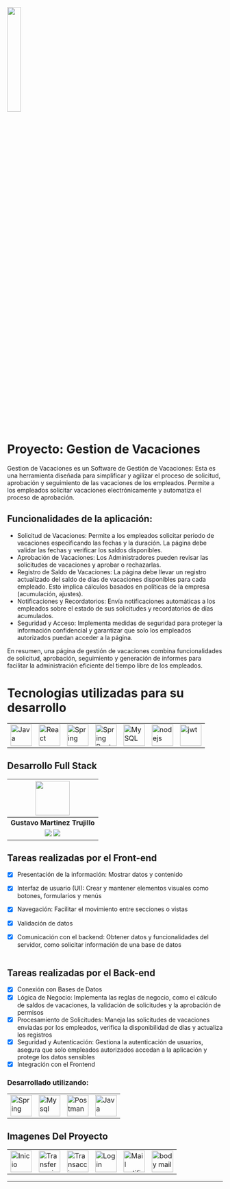 <div align="left">
    <img width="25%" src="https://www.bizneo.com/blog/wp-content/uploads/2020/05/control-de-vacaciones.jpg">
</div>

# Proyecto: Gestion de Vacaciones 

Gestion de Vacaciones es un Software de Gestión de Vacaciones: Esta es una herramienta diseñada para simplificar y agilizar el proceso de solicitud, aprobación y seguimiento de las vacaciones de los empleados. Permite a los empleados solicitar vacaciones electrónicamente y automatiza el proceso de aprobación.

## Funcionalidades de la aplicación:

- Solicitud de Vacaciones: Permite a los empleados solicitar periodo de vacaciones especificando las fechas y la duración. La página debe validar las fechas y verificar los saldos disponibles.
- Aprobación de Vacaciones: Los Administradores pueden revisar las solicitudes de vacaciones y aprobar o rechazarlas.
- Registro de Saldo de Vacaciones: La página debe llevar un registro actualizado del saldo de días de vacaciones disponibles para cada empleado. Esto implica cálculos basados en políticas de la empresa (acumulación, ajustes).
- Notificaciones y Recordatorios: Envía notificaciones automáticas a los empleados sobre el estado de sus solicitudes y recordatorios de días acumulados.
- Seguridad y Acceso: Implementa medidas de seguridad para proteger la información confidencial y garantizar que solo los empleados autorizados puedan acceder a la página.
  
En resumen, una página de gestión de vacaciones combina funcionalidades de solicitud, aprobación, seguimiento y generación de informes para facilitar la administración eficiente del tiempo libre de los empleados.

# Tecnologias utilizadas para su desarrollo

<div align="center">
	<table>
		<tr>
            <td><img width="50" src="https://user-images.githubusercontent.com/25181517/117201156-9a724800-adec-11eb-9a9d-3cd0f67da4bc.png" alt="Java" title="Java"/></td>
            <td><img width="50" src="https://encrypted-tbn0.gstatic.com/images?q=tbn:ANd9GcSul8Y6IPxOXailHV6X5R_0bym3DIDLLJQ2tA&s" alt="React" title="React"/></td>
            <td><img width="50" src="https://user-images.githubusercontent.com/25181517/117201470-f6d56780-adec-11eb-8f7c-e70e376cfd07.png" alt="Spring" title="Spring"/></td>
			<td><img width="50" src="https://user-images.githubusercontent.com/25181517/183891303-41f257f8-6b3d-487c-aa56-c497b880d0fb.png" alt="Spring Boot" title="Spring Boot"/></td>
            <td><img width="50" src="https://user-images.githubusercontent.com/25181517/183896128-ec99105a-ec1a-4d85-b08b-1aa1620b2046.png" alt="MySQL" title="MySQL"/></td>
		<td><img width="50" src="https://github.com/trujisxd1/GestionDeVacaciones/assets/169479826/d2b3faf1-1833-4d4d-bd5b-d20919201955.png"="nodejs" title="nodejs"/></td>
		<td><img width="50" src="https://github.com/trujisxd1/GestionDeVacaciones/assets/169479826/3ed88117-4258-4b58-984f-187629402b08.png"="jwt" title="jwt"/></td>
		</tr>
	</table>
</div>

## Desarrollo Full Stack

|                                                                                                                                <img src="https://avatars.githubusercontent.com/u/115821790?s=400&u=bdf0d59826d3339fb2f1582c16221da65fe0b314&v=4" width=80/>                                                                                                                                 |
| :---------------------------------------------------------------------------------------------------------------------------------------------------------------------------------------------------------------------------------------------------------------------------------------------------------------------------------------: |
|                                                                                                                                                              **Gustavo Martinez Trujillo**                                                                                                                                                              |
| <a href="https://www.linkedin.com/in/gustavo-martinez-b66495265/"><img src="https://img.shields.io/badge/linkedin%20-%230077B5.svg?&style=for-the-badge&logo=linkedin&logoColor=white"/></a> <a href="https://github.com/trujisxd1"><img src="https://img.shields.io/badge/github-%23121011.svg?&style=for-the-badge&logo=github&logoColor=white"/></a> |

## Tareas realizadas por el Front-end

- [x] Presentación de la información: Mostrar datos y contenido
- [x] Interfaz de usuario (UI): Crear y mantener elementos visuales como botones, formularios y menús
- [x] Navegación: Facilitar el movimiento entre secciones o vistas 
- [x] Validación de datos
- [x] Comunicación con el backend: Obtener datos y funcionalidades del servidor, como solicitar información de una base de datos 


<div align="center">
	<table>
		<tr>
          </tr>
	</table>
</div>

## Tareas realizadas por el Back-end

- [x] Conexión con Bases de Datos
- [x] Lógica de Negocio: Implementa las reglas de negocio, como el cálculo de saldos de vacaciones, la validación de solicitudes y la aprobación de permisos
- [x] Procesamiento de Solicitudes: Maneja las solicitudes de vacaciones enviadas por los empleados, verifica la disponibilidad de días y actualiza los registros
- [x] Seguridad y Autenticación: Gestiona la autenticación de usuarios, asegura que solo empleados autorizados accedan a la aplicación y protege los datos sensibles
- [x] Integración con el Frontend

### Desarrollado utilizando:

<div align="center">
	<table>
		<tr>
            <td><img width="50" src="https://github.com/trujisxd1/GestionDeVacaciones/assets/169479826/1a4195b2-f285-4597-b2cc-15a2d73dca48" alt="Spring" title="Spring"/></td>
            <td><img width="50" src="https://github.com/trujisxd1/GestionDeVacaciones/assets/169479826/a35056cc-111f-4c2d-b41f-6be986145c06" alt="Mysql"/></td>
            <td><img width="50" src="https://encrypted-tbn0.gstatic.com/images?q=tbn:ANd9GcRqPARNK1AQ86vt-kFVrGjRrJtZUNcT3-szdg&s" alt="Postman" title="Postman"/></td>
	    <td><img width="50" src="https://github.com/trujisxd1/GestionDeVacaciones/assets/169479826/01c338a1-0cb8-4263-8af4-95534e146898" alt="Java" title="Java"/></td>
            </tr>
	</table>
</div>


## Imagenes Del Proyecto

<div align="center">
	<table>
		<tr>
            <td><img width="50" src="https://github.com/No-Country/c17-61-t-java/blob/Develop/extra/imgs/imagenesProyecto/Inicio%20Union%20Wallet%20im.png" alt="Inicio" title="Inicio"/></td>
						<td><img width="50" src="https://github.com/No-Country/c17-61-t-java/blob/Develop/extra/imgs/imagenesProyecto/Transferir%20Uninon%20Wallet.png" alt="Transferencia" title="Trasferir"/></td>
						<td><img width="50" src="https://github.com/No-Country/c17-61-t-java/blob/Develop/extra/imgs/imagenesProyecto/Transaccion%20exitosa%20Union%20wallet.png" alt="Transaccion Exitosa" title="Trasferencia"/></td>
						<td><img width="50" src="https://github.com/No-Country/c17-61-t-java/blob/Develop/extra/imgs/imagenesProyecto/Union%20Wallet%20Login%20im.png" alt="Login" title="Iniciar sesion"/></td>
						<td><img width="50" src="https://github.com/No-Country/c17-61-t-java/blob/Develop/extra/imgs/imagenesProyecto/Aviso%20de%20transferencia%20exitosa.png" alt="Mail notificacion" title="Noticicacion de transferencia"/></td>
						<td><img width="50" src="https://github.com/No-Country/c17-61-t-java/blob/Develop/extra/imgs/imagenesProyecto/Mail%20transferecia%20exitosa.png" alt="body mail" title="Mensaje de transferencia"/></td>
		</tr>
	</table>
</div>

---
